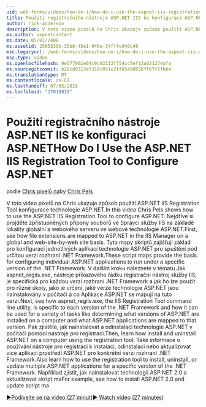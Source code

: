 ```yaml
---
uid: web-forms/videos/how-do-i/how-do-i-use-the-aspnet-iis-registration-tool-to-configure-aspnet
title: Použití registračního nástroje ASP.NET IIS ke konfiguraci ASP.NET | Dokumentace Microsoftu
author: rick-anderson
description: V toto video pixelů na Chris ukazuje způsob použití ASP.NET IIS Registration Tool konfigurace technologie ASP.NET. Nejdříve si projděte zpřístupněných přípony souborů pro technologii ASP.NET...
ms.author: aspnetcontent
ms.date: 05/01/2008
ms.assetid: 2565839b-30b8-45e1-946e-34fffe940c48
msc.legacyurl: /web-forms/videos/how-do-i/how-do-i-use-the-aspnet-iis-registration-tool-to-configure-aspnet
msc.type: video
ms.openlocfilehash: 9e577901e04c9c92113f754cc5ef13ad21274afa
ms.sourcegitcommit: b28cd0313af316c051c2ff8549865bff67f2fbb4
ms.translationtype: MT
ms.contentlocale: cs-CZ
ms.lasthandoff: 07/05/2018
ms.locfileid: "37818819"
---
```

<a name="how-do-i-use-the-aspnet-iis-registration-tool-to-configure-aspnet"></a><span data-ttu-id="75474-104">Použití registračního nástroje ASP.NET IIS ke konfiguraci ASP.NET</span><span class="sxs-lookup"><span data-stu-id="75474-104">How Do I Use the ASP.NET IIS Registration Tool to Configure ASP.NET</span></span>
====================
<span data-ttu-id="75474-105">podle [Chris pixelů na](https://twitter.com/chrispels)</span><span class="sxs-lookup"><span data-stu-id="75474-105">by [Chris Pels](https://twitter.com/chrispels)</span></span>

<span data-ttu-id="75474-106">V toto video pixelů na Chris ukazuje způsob použití ASP.NET IIS Registration Tool konfigurace technologie ASP.NET.</span><span class="sxs-lookup"><span data-stu-id="75474-106">In this video Chris Pels shows how to use the ASP.NET IIS Registration Tool to configure ASP.NET.</span></span> <span data-ttu-id="75474-107">Nejdříve si projděte zpřístupněných přípony souborů ve Správci služby IIS na základě lokality globální a webového serveru ve webové technologie ASP.NET.</span><span class="sxs-lookup"><span data-stu-id="75474-107">First, see how file extensions are mapped to ASP.NET in the IIS Manager on a global and web-site-by-web site basis.</span></span> <span data-ttu-id="75474-108">Tyto mapy skriptů zajišťují základ pro konfiguraci jednotlivých aplikací technologie ASP.NET pro spuštění pod určitou verzi rozhraní .NET Framework.</span><span class="sxs-lookup"><span data-stu-id="75474-108">These script maps provide the basis for configuring individual ASP.NET applications to run under a specific version of the .NET Framework.</span></span> <span data-ttu-id="75474-109">V dalším kroku naleznete v tématu Jak aspnet\_regiis.exe, nástroje příkazového řádku registrační nástroj služby IIS, je specifická pro každou verzi rozhraní .NET Framework a jak ho lze použít pro různé úkoly, jako je určení, jaké verze technologie ASP.NET jsou nainstalovány v počítači a co Aplikace ASP.NET se mapují na tuto verzi.</span><span class="sxs-lookup"><span data-stu-id="75474-109">Next, see how aspnet\_regiis.exe, the IIS Registration Tool command line utility, is specific to each version of the .NET Framework and how it can be used for a variety of tasks like determining what versions of ASP.NET are installed on a computer and what ASP.NET applications are mapped to that version.</span></span> <span data-ttu-id="75474-110">Pak zjistěte, jak nainstalovat a odinstalaci technologie ASP.NET v počítači pomocí nástroje pro registraci.</span><span class="sxs-lookup"><span data-stu-id="75474-110">Then, learn how install and uninstall ASP.NET on a computer using the registration tool.</span></span> <span data-ttu-id="75474-111">Také informace o používání nástroje pro registraci k instalaci, odinstalaci nebo aktualizovat více aplikací prostředí ASP.NET pro konkrétní verzi rozhraní .NET Framework.</span><span class="sxs-lookup"><span data-stu-id="75474-111">Also learn how to use the registration tool to install, uninstall, or update multiple ASP.NET applications for a specific version of the .NET Framework.</span></span> <span data-ttu-id="75474-112">Například zjistit, jak nainstalovat technologii ASP.NET 2.0 a aktualizovat skript ma</span><span class="sxs-lookup"><span data-stu-id="75474-112">For example, see how to install ASP.NET 2.0 and update script ma</span></span>

[<span data-ttu-id="75474-113">&#9654;Podívejte se na video (27 minut)</span><span class="sxs-lookup"><span data-stu-id="75474-113">&#9654; Watch video (27 minutes)</span></span>](https://channel9.msdn.com/Blogs/ASP-NET-Site-Videos/how-do-i-use-the-aspnet-iis-registration-tool-to-configure-aspnet)
